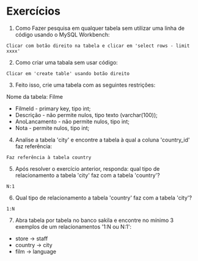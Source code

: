# Exercícios

1. Como Fazer pesquisa em qualquer tabela sem utilizar uma linha de código usando o MySQL Workbench:

  `Clicar com botão direito na tabela e clicar em 'select rows - limit xxxx'`

2. Como criar uma tabala sem usar código:

  `Clicar em 'create table' usando botão direito`

3. Feito isso, crie uma tabela com as seguintes restrições:

  Nome da tabela: Filme

  - FilmeId - primary key, tipo int;
  - Descrição - não permite nulos, tipo texto (varchar(100));
  - AnoLancamento - não permite nulos, tipo int;
  - Nota - permite nulos, tipo int;

4. Analise a tabela 'city' e encontre a tabela à qual a coluna 'country_id' faz referência:

  `Faz referência à tabela country`

5. Após resolver o exercício anterior, responda: qual tipo de relacionamento a tabela 'city' faz com a tabela 'country'?

  `N:1`

6. Qual tipo de relacionamento a tabela 'country' faz com a tabela 'city'?

  `1:N`

7. Abra tabela por tabela no banco sakila e encontre no mínimo 3 exemplos de um relacionamentos '1:N ou N:1':
  - store -> staff
  - country -> city
  - film -> language